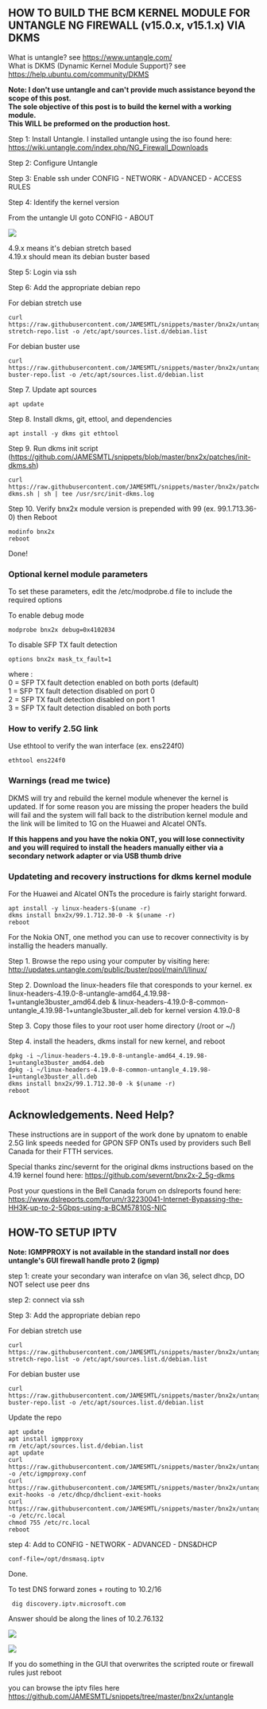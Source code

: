 ## HOW TO BUILD THE BCM KERNEL MODULE FOR UNTANGLE NG FIREWALL (v15.0.x, v15.1.x) VIA DKMS

What is untangle? see https://www.untangle.com/ \
What is DKMS (Dynamic Kernel Module Support)? see https://help.ubuntu.com/community/DKMS

<b>Note: I don't use untangle and can't provide much assistance beyond the scope of this post.</b>  
<b>The sole objective of this post is to build the kernel with a working module.</b>  
<b>This WILL be preformed on the production host.</b>

Step 1: Install Untangle. I installed untangle using the iso found here: https://wiki.untangle.com/index.php/NG_Firewall_Downloads

Step 2: Configure Untangle

Step 3: Enable ssh under CONFIG - NETWORK - ADVANCED - ACCESS RULES

Step 4: Identify the kernel version

From the untangle UI goto CONFIG - ABOUT

![](https://i.imgur.com/R249Yge.png)

4.9.x means it's debian stretch based  
4.19.x should mean its debian buster based

Step 5: Login via ssh

Step 6: Add the appropriate debian repo

For debian stretch use

    curl https://raw.githubusercontent.com/JAMESMTL/snippets/master/bnx2x/untangle/debian-stretch-repo.list -o /etc/apt/sources.list.d/debian.list
	
For debian buster use

    curl https://raw.githubusercontent.com/JAMESMTL/snippets/master/bnx2x/untangle/debian-buster-repo.list -o /etc/apt/sources.list.d/debian.list

Step 7. Update apt sources

    apt update

Step 8. Install dkms, git, ettool, and dependencies

    apt install -y dkms git ethtool

Step 9. Run dkms init script (https://github.com/JAMESMTL/snippets/blob/master/bnx2x/patches/init-dkms.sh)

    curl https://raw.githubusercontent.com/JAMESMTL/snippets/master/bnx2x/patches/init-dkms.sh | sh | tee /usr/src/init-dkms.log

Step 10. Verify bnx2x module version is prepended with 99 (ex. 99.1.713.36-0) then Reboot 

    modinfo bnx2x
    reboot

Done!

### Optional kernel module parameters

To set these parameters, edit the /etc/modprobe.d file to include the required options

To enable debug mode

    modprobe bnx2x debug=0x4102034

To disable SFP TX fault detection

    options bnx2x mask_tx_fault=1

where :\
0 = SFP TX fault detection enabled on both ports (default)\
1 = SFP TX fault detection disabled on port 0\
2 = SFP TX fault detection disabled on port 1\
3 = SFP TX fault detection disabled on both ports

### How to verify 2.5G link

Use ethtool to verify the wan interface (ex. ens224f0)

    ethtool ens224f0

### Warnings (read me twice)

DKMS will try and rebuild the kernel module whenever the kernel is updated. If for some reason you are missing the proper headers the build will fail and the system will fall back to the distribution kernel module and the link will be limited to 1G on the Huawei and Alcatel ONTs.

<b>If this happens and you have the nokia ONT, you will lose connectivity and you will required to install the headers manually either via a secondary network adapter or via USB thumb drive</b>

### Updateting and recovery instructions for dkms kernel module

For the Huawei and Alcatel ONTs the procedure is fairly staright forward.

    apt install -y linux-headers-$(uname -r)
    dkms install bnx2x/99.1.712.30-0 -k $(uname -r)
    reboot

For the Nokia ONT, one method you can use to recover connectivity is by installig the headers manually.

Step 1. Browse the repo using your computer by visiting here:\
http://updates.untangle.com/public/buster/pool/main/l/linux/

Step 2. Download the linux-headers file that coresponds to your kernel. ex linux-headers-4.19.0-8-untangle-amd64_4.19.98-1+untangle3buster_amd64.deb & linux-headers-4.19.0-8-common-untangle_4.19.98-1+untangle3buster_all.deb for kernel version 4.19.0-8

Step 3. Copy those files to your root user home directory (/root or ~/)

Step 4. install the headers, dkms install for new kernel, and reboot

    dpkg -i ~/linux-headers-4.19.0-8-untangle-amd64_4.19.98-1+untangle3buster_amd64.deb
    dpkg -i ~/linux-headers-4.19.0-8-common-untangle_4.19.98-1+untangle3buster_all.deb
    dkms install bnx2x/99.1.712.30-0 -k $(uname -r)
    reboot

## Acknowledgements. Need Help?

These instructions are in support of the work done by upnatom to enable 2.5G link speeds needed for GPON SFP ONTs used by providers such Bell Canada for their FTTH services.

Special thanks zinc/severnt for the original dkms instructions based on the 4.19 kernel found here: https://github.com/severnt/bnx2x-2_5g-dkms 

Post your questions in the Bell Canada forum on dslreports found here: \
https://www.dslreports.com/forum/r32230041-Internet-Bypassing-the-HH3K-up-to-2-5Gbps-using-a-BCM57810S-NIC

## HOW-TO SETUP IPTV

<b>Note: IGMPPROXY is not available in the standard install nor does untangle's GUI firewall handle proto 2 (igmp)</b>

step 1: create your secondary wan interafce on vlan 36, select dhcp, DO NOT select use peer dns

step 2: connect via ssh

Step 3: Add the appropriate debian repo

For debian stretch use

    curl https://raw.githubusercontent.com/JAMESMTL/snippets/master/bnx2x/untangle/debian-stretch-repo.list -o /etc/apt/sources.list.d/debian.list
	
For debian buster use

    curl https://raw.githubusercontent.com/JAMESMTL/snippets/master/bnx2x/untangle/debian-buster-repo.list -o /etc/apt/sources.list.d/debian.list

Update the repo

    apt update
    apt install igmpproxy
    rm /etc/apt/sources.list.d/debian.list
    apt update
    curl https://raw.githubusercontent.com/JAMESMTL/snippets/master/bnx2x/untangle/igmpproxy.conf -o /etc/igmpproxy.conf
    curl https://raw.githubusercontent.com/JAMESMTL/snippets/master/bnx2x/untangle/dhclient-exit-hooks -o /etc/dhcp/dhclient-exit-hooks
    curl https://raw.githubusercontent.com/JAMESMTL/snippets/master/bnx2x/untangle/rc.local -o /etc/rc.local
    chmod 755 /etc/rc.local
    reboot

step 4: Add to CONFIG - NETWORK - ADVANCED - DNS&DHCP

    conf-file=/opt/dnsmasq.iptv

Done.

To test DNS forward zones + routing to 10.2/16

     dig discovery.iptv.microsoft.com

Answer should be along the lines of 10.2.76.132

![](https://i.imgur.com/ehbrxyh.png)

![](https://i.imgur.com/Hgct553.png)

If you do something in the GUI that overwrites the scripted route or firewall rules just reboot

you can browse the iptv files here https://github.com/JAMESMTL/snippets/tree/master/bnx2x/untangle
